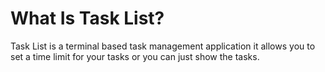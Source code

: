 # What Is Task List?
  Task List is a terminal based task management application it allows you to set a time limit for your tasks or you can just show the tasks.
